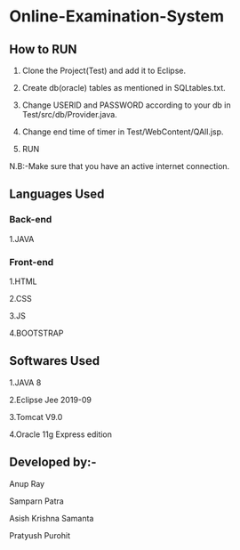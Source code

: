 # Online-Examination-System

## How to RUN
1. Clone the Project(Test) and add it to Eclipse.

2. Create db(oracle) tables as mentioned in SQLtables.txt.

3. Change USERID and PASSWORD according to your db in Test/src/db/Provider.java.

5. Change end time of timer in Test/WebContent/QAll.jsp.

4. RUN

N.B:-Make sure that you have an active internet connection.

## Languages Used

### Back-end

1.JAVA

### Front-end
1.HTML

2.CSS

3.JS

4.BOOTSTRAP


## Softwares Used

1.JAVA 8

2.Eclipse Jee 2019-09

3.Tomcat V9.0

4.Oracle 11g Express edition

## Developed by:-

Anup Ray

Samparn Patra

Asish Krishna Samanta

Pratyush Purohit

